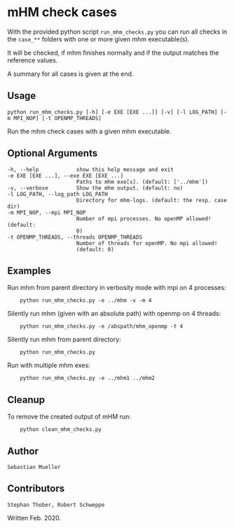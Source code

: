 # mHM check cases

With the provided python script `run_mhm_checks.py` you can run all checks in the `case_**` folders with one or more given mhm executable(s).

It will be checked, if mhm finishes normally and if the output matches the reference values.

A summary for all cases is given at the end.

## Usage

    python run_mhm_checks.py [-h] [-e EXE [EXE ...]] [-v] [-l LOG_PATH] [-m MPI_NOP] [-t OPENMP_THREADS]

Run the mhm check cases with a given mhm executable.

## Optional Arguments

    -h, --help            show this help message and exit
    -e EXE [EXE ...], --exe EXE [EXE ...]
                          Paths to mhm exe[s]. (default: ['../mhm'])
    -v, --verbose         Show the mhm output. (default: no)
    -l LOG_PATH, --log_path LOG_PATH
                          Directory for mhm-logs. (default: the resp. case dir)
    -m MPI_NOP, --mpi MPI_NOP
                          Number of mpi processes. No openMP allowed! (default:
                          0)
    -t OPENMP_THREADS, --threads OPENMP_THREADS
                          Number of threads for openMP. No mpi allowed!
                          (default: 0)

## Examples
Run mhm from parent directory in verbosity mode with mpi on 4 processes:

        python run_mhm_checks.py -e ../mhm -v -m 4

Silently run mhm (given with an absolute path) with openmp on 4 threads:

        python run_mhm_checks.py -e /abspath/mhm_openmp -t 4

Silently run mhm from parent directory:

        python run_mhm_checks.py

Run with multiple mhm exes:

        python run_mhm_checks.py -e ../mhm1 ../mhm2

## Cleanup
To remove the created output of mHM run:

        python clean_mhm_checks.py

## Author
    Sebastian Mueller

## Contributors
    Stephan Thober, Robert Schweppe

Written Feb. 2020.